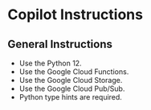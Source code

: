 # Copilot Instructions

## General Instructions
- Use the Python 12.
- Use the Google Cloud Functions.
- Use the Google Cloud Storage.
- Use the Google Cloud Pub/Sub.
- Python type hints are required.

